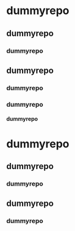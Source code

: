 # dummyrepo

## dummyrepo
### dummyrepo
## dummyrepo
### dummyrepo
### dummyrepo
#### dummyrepo
# dummyrepo
## dummyrepo
### dummyrepo
## dummyrepo
### dummyrepo
